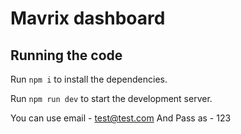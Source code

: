 
  # Mavrix dashboard
  ## Running the code

  Run `npm i` to install the dependencies.

  Run `npm run dev` to start the development server.

  You can use email - test@test.com
  And Pass as - 123
  
